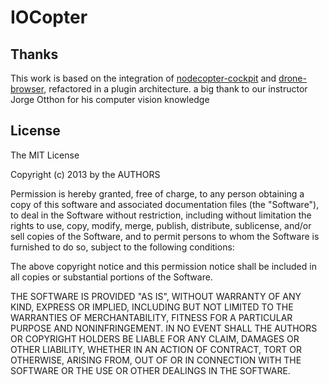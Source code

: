 # IOCopter

## Thanks

This work is based on the integration of [nodecopter-cockpit](https://github.com/bkw/nodecopter-cockpit)
and [drone-browser](https://github.com/functino/drone-browser), refactored in a plugin architecture.
a big thank to our instructor Jorge Otthon for his computer vision knowledge

## License

The MIT License

Copyright (c) 2013 by the AUTHORS

Permission is hereby granted, free of charge, to any person obtaining a copy
of this software and associated documentation files (the "Software"), to deal
in the Software without restriction, including without limitation the rights
to use, copy, modify, merge, publish, distribute, sublicense, and/or sell
copies of the Software, and to permit persons to whom the Software is
furnished to do so, subject to the following conditions:

The above copyright notice and this permission notice shall be included in
all copies or substantial portions of the Software.

THE SOFTWARE IS PROVIDED "AS IS", WITHOUT WARRANTY OF ANY KIND, EXPRESS OR
IMPLIED, INCLUDING BUT NOT LIMITED TO THE WARRANTIES OF MERCHANTABILITY,
FITNESS FOR A PARTICULAR PURPOSE AND NONINFRINGEMENT. IN NO EVENT SHALL THE
AUTHORS OR COPYRIGHT HOLDERS BE LIABLE FOR ANY CLAIM, DAMAGES OR OTHER
LIABILITY, WHETHER IN AN ACTION OF CONTRACT, TORT OR OTHERWISE, ARISING FROM,
OUT OF OR IN CONNECTION WITH THE SOFTWARE OR THE USE OR OTHER DEALINGS IN
THE SOFTWARE.
